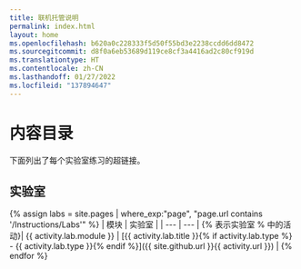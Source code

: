 ```yaml
---
title: 联机托管说明
permalink: index.html
layout: home
ms.openlocfilehash: b620a0c228333f5d50f55bd3e2238ccdd6dd8472
ms.sourcegitcommit: d8f0a6eb53689d119ce8cf3a4416ad2c80cf919d
ms.translationtype: HT
ms.contentlocale: zh-CN
ms.lasthandoff: 01/27/2022
ms.locfileid: "137894647"
---
```

# <a name="content-directory"></a>内容目录

下面列出了每个实验室练习的超链接。

## <a name="labs"></a>实验室

{% assign labs = site.pages | where_exp:"page", "page.url contains '/Instructions/Labs'" %}
| 模块 | 实验室 |
| --- | --- | 
{% 表示实验室 % 中的活动}| {{ activity.lab.module }} | [{{ activity.lab.title }}{% if activity.lab.type %} - {{ activity.lab.type }}{% endif %}]({{ site.github.url }}{{ activity.url }}) |
{% endfor %}


